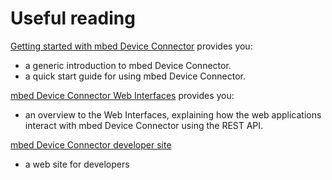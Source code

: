 # Useful reading

[Getting started with mbed Device Connector](https://docs.mbed.com/docs/getting-started-with-mbed-device-connector/en/latest/) provides you:

- a generic introduction to mbed Device Connector.
- a quick start guide for using mbed Device Connector.

[mbed Device Connector Web Interfaces](https://docs.mbed.com/docs/mbed-device-connector-web-interfaces/en/latest/) provides you:

- an overview to the Web Interfaces, explaining how the web applications interact with mbed Device Connector using the REST API.

[mbed Device Connector developer site](https://www.mbed.com/en/development/cloud/mbed-device-connector-service/)

- a web site for developers
